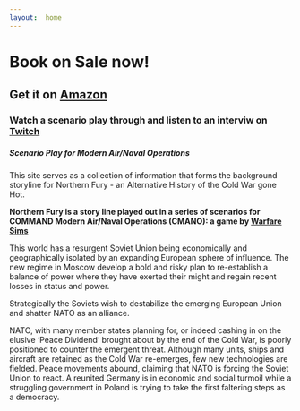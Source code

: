 ```yaml
---
layout:  home
---
```


# Book on Sale now!

## **Get it on [Amazon](https://www.amazon.com/dp/B07R7BVQ31?ref_=pe_3052080_276849420)**

### Watch a scenario play through and listen to an interviw on [Twitch](https://www.twitch.tv/videos/427260603)

##### Scenario Play for Modern Air/Naval Operations

This site serves as a collection of information that forms the background storyline for Northern Fury - an Alternative History of the Cold War gone Hot.

**Northern Fury is a story line played out in a series of scenarios for COMMAND Modern Air/Naval Operations (CMANO): a game by [Warfare Sims](http://www.warfaresims.com/)**

This world has a resurgent Soviet Union being economically and geographically isolated by an expanding European sphere of influence. The new regime in Moscow develop a bold and risky plan to re-establish a balance of power where they have exerted their might and regain recent losses in status and power.

Strategically the Soviets wish to destabilize the emerging European Union and shatter NATO as an alliance. 

NATO, with many member states planning for, or indeed cashing in on the elusive ‘Peace Dividend’ brought about by the end of the Cold War, is poorly positioned to counter the emergent threat. Although many units, ships and aircraft are retained as the Cold War re-emerges, few new technologies are fielded.  Peace movements abound, claiming that NATO is forcing the Soviet Union to react. A reunited Germany is in economic and social turmoil while a struggling government in Poland is trying to take the first faltering steps as a democracy.  
